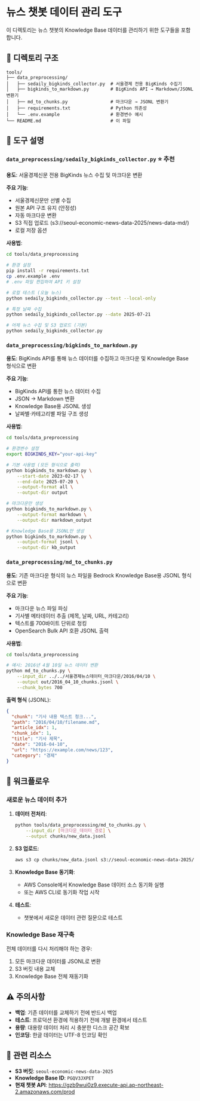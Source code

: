 # 뉴스 챗봇 데이터 관리 도구

이 디렉토리는 뉴스 챗봇의 Knowledge Base 데이터를 관리하기 위한 도구들을 포함합니다.

## 📁 디렉토리 구조

```
tools/
├── data_preprocessing/
│   ├── sedaily_bigkinds_collector.py  # 서울경제 전용 BigKinds 수집기
│   ├── bigkinds_to_markdown.py        # BigKinds API → Markdown/JSONL 변환기  
│   ├── md_to_chunks.py                # 마크다운 → JSONL 변환기
│   ├── requirements.txt               # Python 의존성
│   └── .env.example                   # 환경변수 예시
└── README.md                          # 이 파일
```

## 🔧 도구 설명

### `data_preprocessing/sedaily_bigkinds_collector.py` ⭐ 추천

**용도**: 서울경제신문 전용 BigKinds 뉴스 수집 및 마크다운 변환

**주요 기능**:
- 서울경제신문만 선별 수집
- 원본 API 구조 유지 (안정성)
- 자동 마크다운 변환
- S3 직접 업로드 (s3://seoul-economic-news-data-2025/news-data-md/)
- 로컬 저장 옵션

**사용법**:
```bash
cd tools/data_preprocessing

# 환경 설정
pip install -r requirements.txt
cp .env.example .env
# .env 파일 편집하여 API 키 설정

# 로컬 테스트 (오늘 뉴스)
python sedaily_bigkinds_collector.py --test --local-only

# 특정 날짜 수집
python sedaily_bigkinds_collector.py --date 2025-07-21

# 어제 뉴스 수집 및 S3 업로드 (기본)
python sedaily_bigkinds_collector.py
```

### `data_preprocessing/bigkinds_to_markdown.py`

**용도**: BigKinds API를 통해 뉴스 데이터를 수집하고 마크다운 및 Knowledge Base 형식으로 변환

**주요 기능**:
- BigKinds API를 통한 뉴스 데이터 수집
- JSON → Markdown 변환
- Knowledge Base용 JSONL 생성
- 날짜별·카테고리별 파일 구조 생성

**사용법**:
```bash
cd tools/data_preprocessing

# 환경변수 설정
export BIGKINDS_KEY="your-api-key"

# 기본 사용법 (모든 형식으로 출력)
python bigkinds_to_markdown.py \
    --start-date 2023-02-17 \
    --end-date 2025-07-20 \
    --output-format all \
    --output-dir output

# 마크다운만 생성
python bigkinds_to_markdown.py \
    --output-format markdown \
    --output-dir markdown_output

# Knowledge Base용 JSONL만 생성
python bigkinds_to_markdown.py \
    --output-format jsonl \
    --output-dir kb_output
```

### `data_preprocessing/md_to_chunks.py`

**용도**: 기존 마크다운 형식의 뉴스 파일을 Bedrock Knowledge Base용 JSONL 형식으로 변환

**주요 기능**:
- 마크다운 뉴스 파일 파싱
- 기사별 메타데이터 추출 (제목, 날짜, URL, 카테고리)
- 텍스트를 700바이트 단위로 청킹
- OpenSearch Bulk API 호환 JSONL 출력

**사용법**:
```bash
cd tools/data_preprocessing

# 예시: 2016년 4월 10일 뉴스 데이터 변환
python md_to_chunks.py \
    --input_dir ../../서울경제뉴스데이터_마크다운/2016/04/10 \
    --output out/2016_04_10_chunks.jsonl \
    --chunk_bytes 700
```

**출력 형식** (JSONL):
```json
{
  "chunk": "기사 내용 텍스트 청크...",
  "path": "2016/04/10/filename.md",
  "article_idx": 1,
  "chunk_idx": 1,
  "title": "기사 제목",
  "date": "2016-04-10",
  "url": "https://example.com/news/123",
  "category": "경제"
}
```

## 🔄 워크플로우

### 새로운 뉴스 데이터 추가

1. **데이터 전처리**:
   ```bash
   python tools/data_preprocessing/md_to_chunks.py \
       --input_dir [마크다운_데이터_경로] \
       --output chunks/new_data.jsonl
   ```

2. **S3 업로드**:
   ```bash
   aws s3 cp chunks/new_data.jsonl s3://seoul-economic-news-data-2025/
   ```

3. **Knowledge Base 동기화**:
   - AWS Console에서 Knowledge Base 데이터 소스 동기화 실행
   - 또는 AWS CLI로 동기화 작업 시작

4. **테스트**:
   - 챗봇에서 새로운 데이터 관련 질문으로 테스트

### Knowledge Base 재구축

전체 데이터를 다시 처리해야 하는 경우:

1. 모든 마크다운 데이터를 JSONL로 변환
2. S3 버킷 내용 교체
3. Knowledge Base 전체 재동기화

## ⚠️ 주의사항

- **백업**: 기존 데이터를 교체하기 전에 반드시 백업
- **테스트**: 프로덕션 환경에 적용하기 전에 개발 환경에서 테스트
- **용량**: 대용량 데이터 처리 시 충분한 디스크 공간 확보
- **인코딩**: 한글 데이터는 UTF-8 인코딩 확인

## 🔗 관련 리소스

- **S3 버킷**: `seoul-economic-news-data-2025`
- **Knowledge Base ID**: `PGQV3JXPET`
- **현재 챗봇 API**: https://gzb9wui0z9.execute-api.ap-northeast-2.amazonaws.com/prod